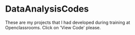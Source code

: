 # DataAnalysisCodes
These are my projects that I had developed during training at Openclassrooms. Click on 'View Code' please.
